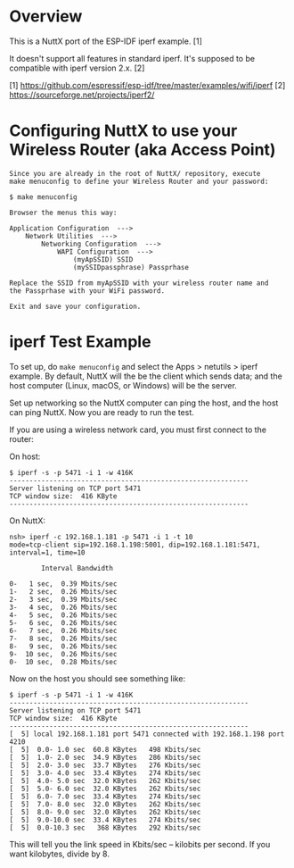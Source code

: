 Overview
================================================================

This is a NuttX port of the ESP-IDF iperf example. [1]

It doesn't support all features in standard iperf.
It's supposed to be compatible with iperf version 2.x. [2]

[1] https://github.com/espressif/esp-idf/tree/master/examples/wifi/iperf
[2] https://sourceforge.net/projects/iperf2/

Configuring NuttX to use your Wireless Router (aka Access Point)
================================================================

    Since you are already in the root of NuttX/ repository, execute
    make menuconfig to define your Wireless Router and your password:

    $ make menuconfig

    Browser the menus this way:

    Application Configuration  --->
        Network Utilities  --->
            Networking Configuration  --->
                WAPI Configuration  --->
                    (myApSSID) SSID
                    (mySSIDpassphrase) Passprhase

    Replace the SSID from myApSSID with your wireless router name and
    the Passprhase with your WiFi password.

    Exit and save your configuration.

iperf Test Example
===================================

To set up, do `make menuconfig` and select the Apps > netutils > iperf example. By default, NuttX will the be the client
which sends data; and the host computer (Linux, macOS, or Windows) will be the server.

Set up networking so the NuttX computer can ping the host, and the host can ping NuttX. Now you are ready to run the
test.

If you are using a wireless network card, you must first connect to the router:

On host:

    $ iperf -s -p 5471 -i 1 -w 416K
    ------------------------------------------------------------
    Server listening on TCP port 5471
    TCP window size:  416 KByte
    ------------------------------------------------------------

On NuttX:

    nsh> iperf -c 192.168.1.181 -p 5471 -i 1 -t 10
    mode=tcp-client sip=192.168.1.198:5001, dip=192.168.1.181:5471, interval=1, time=10

            Interval Bandwidth

    0-   1 sec,  0.39 Mbits/sec
    1-   2 sec,  0.26 Mbits/sec
    2-   3 sec,  0.39 Mbits/sec
    3-   4 sec,  0.26 Mbits/sec
    4-   5 sec,  0.26 Mbits/sec
    5-   6 sec,  0.26 Mbits/sec
    6-   7 sec,  0.26 Mbits/sec
    7-   8 sec,  0.26 Mbits/sec
    8-   9 sec,  0.26 Mbits/sec
    9-  10 sec,  0.26 Mbits/sec
    0-  10 sec,  0.28 Mbits/sec

Now on the host you should see something like:

    $ iperf -s -p 5471 -i 1 -w 416K
    ------------------------------------------------------------
    Server listening on TCP port 5471
    TCP window size:  416 KByte
    ------------------------------------------------------------
    [  5] local 192.168.1.181 port 5471 connected with 192.168.1.198 port 4210
    [  5]  0.0- 1.0 sec  60.8 KBytes   498 Kbits/sec
    [  5]  1.0- 2.0 sec  34.9 KBytes   286 Kbits/sec
    [  5]  2.0- 3.0 sec  33.7 KBytes   276 Kbits/sec
    [  5]  3.0- 4.0 sec  33.4 KBytes   274 Kbits/sec
    [  5]  4.0- 5.0 sec  32.0 KBytes   262 Kbits/sec
    [  5]  5.0- 6.0 sec  32.0 KBytes   262 Kbits/sec
    [  5]  6.0- 7.0 sec  33.4 KBytes   274 Kbits/sec
    [  5]  7.0- 8.0 sec  32.0 KBytes   262 Kbits/sec
    [  5]  8.0- 9.0 sec  32.0 KBytes   262 Kbits/sec
    [  5]  9.0-10.0 sec  33.4 KBytes   274 Kbits/sec
    [  5]  0.0-10.3 sec   368 KBytes   292 Kbits/sec


This will tell you the link speed in Kbits/sec – kilobits per second. If you want kilobytes, divide by 8.

